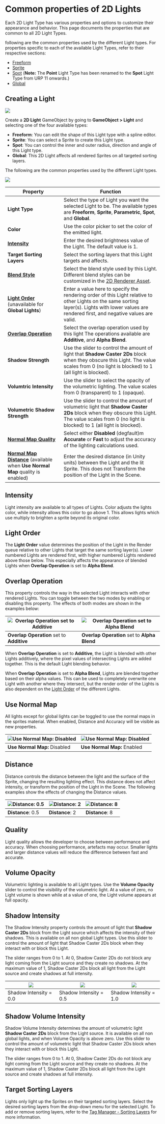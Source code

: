 # Common properties of 2D Lights
Each 2D Light Type has various properties and options to customize their appearance and behavior. This page documents the properties that are common to all 2D Light Types.

 following are the common properties used by the different Light types. For properties specific to each of the available Light Types, refer to their respective sections:

- [Freeform](LightTypes.md#freeform)
- [Sprite](LightTypes.md#sprite)
- [Spot](LightTypes.md#spot) (**Note:** The **Point** Light Type has been renamed to the **Spot** Light Type from URP 11 onwards.)
- [Global](LightTypes.md#global)


## Creating a Light

![](Images/2D/2d-lights-gameobject-menu.png)

Create a **2D Light** GameObject by going to **GameObject > Light** and selecting one of the four available types:

- **Freeform**: You can edit the shape of this Light type with a spline editor.
- **Sprite**: You can select a Sprite to create this Light type.
- **Spot**: You can control the inner and outer radius, direction and angle of this Light type.
- **Global**: This 2D Light affects all rendered Sprites on all targeted sorting layers.

The following are the common properties used by the different Light types.

![](Images/2D/2DLightBasics.png)

| Property                                                     | Function                                                     |
| ------------------------------------------------------------ | ------------------------------------------------------------ |
| **Light Type**                                               | Select the type of Light you want the selected Light to be. The available types are **Freeform**, **Sprite**, **Parametric**, **Spot**, and **Global**. |
| **Color**                                                    | Use the color picker to set the color of the emitted light.  |
| **[Intensity](#intensity)**                                  | Enter the desired brightness value of the Light. The default value is 1. |
| **Target Sorting Layers**                                    | Select the sorting layers that this Light targets and affects. |
| **[Blend Style](LightBlendStyles.md)**                       | Select the blend style used by this Light. Different blend styles can be customized in the [2D Renderer Asset](2DRendererConfig). |
| **[Light Order](#light-order)** (unavailable for **Global Lights**) | Enter a value here to specify the rendering order of this Light relative to other Lights on the same sorting layer(s). Lights with lower values are rendered first, and negative values are valid. |
| **[Overlap Operation](#overlap-operation)**        | Select the overlap operation used by this light The operations available are **Additive**, and **Alpha Blend**. |
| **Shadow Strength**                                         | Use the slider to control the amount of light that **Shadow Caster 2Ds** block when they obscure this Light. The value scales from 0 (no light is blocked) to 1 (all light is blocked). |
| **Volumtric Intensity**                                           | Use the slider to select the opacity of the volumetric lighting. The value scales from 0 (transparent) to 1 (opaque). |
| **Volumetric Shadow Strength**                                  | Use the slider to control the amount of volumetric light that **Shadow Caster 2Ds** block when they obscure this Light. The value scales from 0 (no light is blocked) to 1 (all light is blocked). |
| **[Normal Map Quality](#quality)**                                      | Select either **Disabled** (degfault)m **Accurate** or **Fast** to adjust the accuracy of the lighting calculations used. |
| **[Normal Map Distance](#distance)**  (available when **Use Normal Map** quality is enabled) | Enter the desired distance (in Unity units) between the Light and the lit Sprite. This does not Transform the position of the Light in the Scene. |

## Intensity

Light intensity are available to all types of Lights. Color adjusts the lights color, while intensity allows this color to go above 1. This allows lights which use multiply to brighten a sprite beyond its original color.

## Light Order

The **Light Order** value determines the position of the Light in the Render queue relative to other Lights that target the same sorting layer(s). Lower numbered Lights are rendered first, with higher numbered Lights rendered above those below. This especially affects the appearance of blended Lights when **Overlap Operation** is set to **Alpha Blend**.

## Overlap Operation

This property controls the way in the selected Light interacts with other rendered Lights. You can toggle between the two modes by enabling or disabling this property. The effects of both modes are shown in the examples below:

| ![Overlap Operation set to Additive ](Images/2D/image_9.png) | ![Overlap Operation set to Alpha Blend](Images/2D/image_10.png) |
| ------------------------------------------------------------ | ------------------------------------------------------ |
| **Overlap Operation** set to **Additive** | **Overlap Operation** set to **Alpha Blend**                     |

When **Overlap Operation** is set to **Additive**, the Light is blended with other Lights additively, where the pixel values of intersecting Lights are added together. This is the default Light blending behavior.

When **Overlap Operation** is set to **Alpha Blend**, Lights are blended together based on their alpha values. This can be used to completely overwrite one Light with another where they intersect, but the render order of the Lights is also dependent on the [Light Order](#light-order) of the different Lights.

## Use Normal Map

All lights except for global lights can be toggled to use the normal maps in the sprites material. When enabled, Distance and Accuracy will be visible as new properties.

| ![Use Normal Map: Disabled](Images/2D/image_11.png) | ![Use Normal Map: Disabled](Images/2D/image_12.png) |
| ------------------------------------------------ | ------------------------------------------------ |
| **Use Normal Map:** Disabled                     | **Use Normal Map:** Enabled                      |

## Distance

Distance controls the distance between the light and the surface of the Sprite, changing the resulting lighting effect. This distance does not affect intensity, or transform the position of the Light in the Scene. The following examples show the effects of changing the Distance values.

| ![Distance: 0.5](Images/2D/image_13.png) | ![Distance: 2](Images/2D/image_14.png) | ![Distance: 8](Images/2D/image_15.png) |
| ------------------------------------- | ----------------------------------- | ----------------------------------- |
| **Distance**: 0.5                     | **Distance**: 2                     | **Distance**: 8                     |

## Quality

Light quality allows the developer to choose between performance and accuracy. When choosing performance, artefacts may occur.  Smaller lights and larger distance values will reduce the difference between fast and accurate.

## Volume Opacity

Volumetric lighting is available to all Light types. Use the **Volume Opacity** slider to control the visibility of the volumetric light. At a value of zero, no Light volume is shown while at a value of one, the Light volume appears at full opacity.

## Shadow Intensity

The Shadow Intensity property controls the amount of light that **Shadow Caster 2Ds** block from the Light source which affects the intensity of their shadows. This is available on all non global Light types. Use this slider to control the amount of light that Shadow Caster 2Ds block when they interact with or block this Light.

The slider ranges from 0 to 1. At 0, Shadow Caster 2Ds do not block any light coming from the Light source and they create no shadows. At the maximum value of 1, Shadow Caster 2Ds block all light from the Light source and create shadows at full intensity.

| ![](Images/2D/ShadowIntensity0.png) | ![](Images/2D/ShadowIntensity05.png) | ![](Images/2D/ShadowIntensity100.png) |
| -------------------------------- | --------------------------------- | ---------------------------------- |
| Shadow Intensity = 0.0           | Shadow Intensity = 0.5            | Shadow Intensity = 1.0             |

## Shadow Volume Intensity

Shadow Volume Intensity determines the amount of volumetric light **Shadow Caster 2Ds** block from the Light source. It is available on all non global lights, and when Volume Opacity is above zero. Use this slider to control the amount of volumetric light that Shadow Caster 2Ds block when they interact with or block this Light.

The slider ranges from 0 to 1. At 0, Shadow Caster 2Ds do not block any light coming from the Light source and they create no shadows. At the maximum value of 1, Shadow Caster 2Ds block all light from the Light source and create shadows at full intensity.

## Target Sorting Layers

Lights only light up the Sprites on their targeted sorting layers. Select the desired sorting layers from the drop-down menu for the selected Light. To add or remove sorting layers, refer to the [Tag Manager - Sorting Layers](https://docs.unity3d.com/Manual/class-TagManager.html#SortingLayers) for more information.
